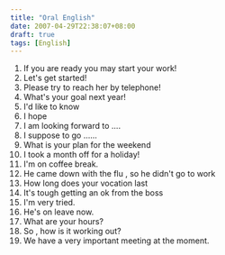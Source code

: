 ```yaml
---
title: "Oral English"
date: 2007-04-29T22:38:07+08:00
draft: true
tags: [English]
---
```


1. If you are ready you may start your work!
2. Let's get started!
3. Please try to reach her by telephone!
4. What's your goal next year!
5. I'd like to know
6. I hope
7. I am looking forward to ....
8. I suppose to go ......
9. What is your plan for the weekend
10. I took a month off for a holiday!
11. I'm on coffee break.
12. He came down with the flu , so he didn't go to work
13. How long does your vocation last
14. It's tough getting an ok from the boss
15. I'm very tried.
16. He's on leave now.
17. What are your hours?
18. So , how is it working out?
19. We have a very important meeting at the moment.
